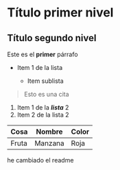# Título primer nivel

## Título segundo nivel

Este es el __primer__ párrafo


- Item 1 de la lista

    - Item sublista
    
> Esto es una cita

1. Item 1 de la ***lista*** 2
2. Item 2 de la lista 2


Cosa |  Nombre  | Color
-----| ---------| -------
Fruta| Manzana| Roja

he cambiado el readme